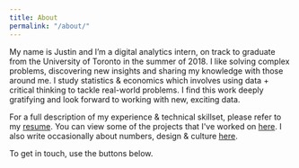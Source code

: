 ```yaml
---
title: About
permalink: "/about/"
---
```


My name is Justin and I’m a digital analytics intern, on track to graduate from the University of Toronto in the summer of 2018. I like solving complex problems, discovering new insights and sharing my knowledge with those around me. I study statistics & economics which involves using data + critical thinking to tackle real-world problems. I find this work deeply gratifying and look forward to working with new, exciting data.

For a full description of my experience & technical skillset, please refer to my [resume](http://www.justinsjlee.com/Resume.pdf). You can view some of the projects that I've worked on [here](www.justinsjlee.com/projects). I also write occasionally about numbers, design & culture [here](justinsjlee.com/blog). 

To get in touch, use the buttons below.
